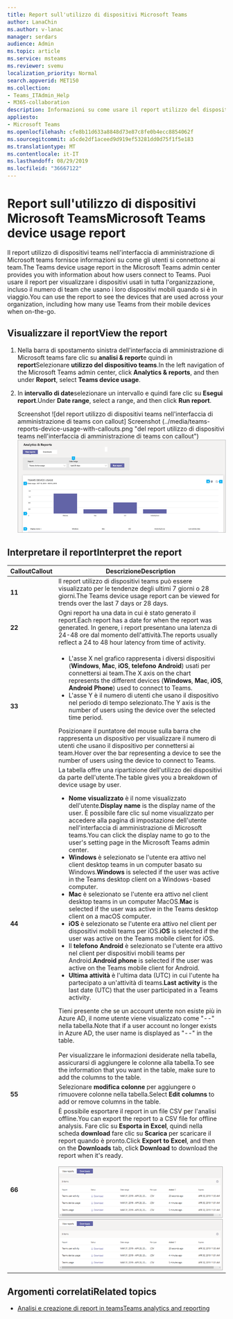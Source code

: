 ```yaml
---
title: Report sull'utilizzo di dispositivi Microsoft Teams
author: LanaChin
ms.author: v-lanac
manager: serdars
audience: Admin
ms.topic: article
ms.service: msteams
ms.reviewer: svemu
localization_priority: Normal
search.appverid: MET150
ms.collection:
- Teams_ITAdmin_Help
- M365-collaboration
description: Informazioni su come usare il report utilizzo del dispositivo teams nell'interfaccia di amministrazione di Microsoft teams per vedere come gli utenti dell'organizzazione si connettono ai team.
appliesto:
- Microsoft Teams
ms.openlocfilehash: cfe8b11d633a8848d73e87c8fe0b4ecc8854062f
ms.sourcegitcommit: a5cde2df1aceed9d919ef53281dd0d75f1f5e183
ms.translationtype: MT
ms.contentlocale: it-IT
ms.lasthandoff: 08/29/2019
ms.locfileid: "36667122"
---
```

# <a name="microsoft-teams-device-usage-report"></a><span data-ttu-id="f63be-103">Report sull'utilizzo di dispositivi Microsoft Teams</span><span class="sxs-lookup"><span data-stu-id="f63be-103">Microsoft Teams device usage report</span></span>

<span data-ttu-id="f63be-104">Il report utilizzo di dispositivi teams nell'interfaccia di amministrazione di Microsoft teams fornisce informazioni su come gli utenti si connettono ai team.</span><span class="sxs-lookup"><span data-stu-id="f63be-104">The Teams device usage report in the Microsoft Teams admin center provides you with information about how users connect to Teams.</span></span> <span data-ttu-id="f63be-105">Puoi usare il report per visualizzare i dispositivi usati in tutta l'organizzazione, incluso il numero di team che usano i loro dispositivi mobili quando si è in viaggio.</span><span class="sxs-lookup"><span data-stu-id="f63be-105">You can use the report to see the devices that are used across your organization, including how many use Teams from their mobile devices when on-the-go.</span></span>  

## <a name="view-the-report"></a><span data-ttu-id="f63be-106">Visualizzare il report</span><span class="sxs-lookup"><span data-stu-id="f63be-106">View the report</span></span>

1. <span data-ttu-id="f63be-107">Nella barra di spostamento sinistra dell'interfaccia di amministrazione di Microsoft teams fare clic su **analisi & report**e quindi in **report**Selezionare **utilizzo del dispositivo teams**.</span><span class="sxs-lookup"><span data-stu-id="f63be-107">In the left navigation of the Microsoft Teams admin center, click **Analytics & reports**, and then under **Report**, select **Teams device usage**.</span></span>
2. <span data-ttu-id="f63be-108">In **intervallo di date**selezionare un intervallo e quindi fare clic su **Esegui report**.</span><span class="sxs-lookup"><span data-stu-id="f63be-108">Under **Date range**, select a range, and then click **Run report**.</span></span>

    <span data-ttu-id="f63be-109">Screenshot ![del report utilizzo di dispositivi teams nell'interfaccia di amministrazione di teams con callout] Screenshot (../media/teams-reports-device-usage-with-callouts.png "del report utilizzo di dispositivi teams nell'interfaccia di amministrazione di teams con callout")</span><span class="sxs-lookup"><span data-stu-id="f63be-109">![Screen shot of the Teams device usage report in the Teams admin center with callouts](../media/teams-reports-device-usage-with-callouts.png "Screen shot of the Teams device usage report in the Teams admin center  with callouts")</span></span>

## <a name="interpret-the-report"></a><span data-ttu-id="f63be-110">Interpretare il report</span><span class="sxs-lookup"><span data-stu-id="f63be-110">Interpret the report</span></span>

|<span data-ttu-id="f63be-111">Callout</span><span class="sxs-lookup"><span data-stu-id="f63be-111">Callout</span></span> |<span data-ttu-id="f63be-112">Descrizione</span><span class="sxs-lookup"><span data-stu-id="f63be-112">Description</span></span>  |
|--------|-------------|
|<span data-ttu-id="f63be-113">**1**</span><span class="sxs-lookup"><span data-stu-id="f63be-113">**1**</span></span>   |<span data-ttu-id="f63be-114">Il report utilizzo di dispositivi teams può essere visualizzato per le tendenze degli ultimi 7 giorni o 28 giorni.</span><span class="sxs-lookup"><span data-stu-id="f63be-114">The Teams device usage report can be viewed for trends over the last 7 days or 28 days.</span></span>  |
|<span data-ttu-id="f63be-115">**2**</span><span class="sxs-lookup"><span data-stu-id="f63be-115">**2**</span></span>   |<span data-ttu-id="f63be-116">Ogni report ha una data in cui è stato generato il report.</span><span class="sxs-lookup"><span data-stu-id="f63be-116">Each report has a date for when the report was generated.</span></span> <span data-ttu-id="f63be-117">In genere, i report presentano una latenza di 24-48 ore dal momento dell'attività.</span><span class="sxs-lookup"><span data-stu-id="f63be-117">The reports usually reflect a 24 to 48 hour latency from time of activity.</span></span> |
|<span data-ttu-id="f63be-118">**3**</span><span class="sxs-lookup"><span data-stu-id="f63be-118">**3**</span></span>   |<ul><li><span data-ttu-id="f63be-119">L'asse X nel grafico rappresenta i diversi dispositivi (**Windows**, **Mac**, **iOS**, **telefono Android**) usati per connettersi ai team.</span><span class="sxs-lookup"><span data-stu-id="f63be-119">The X axis on the chart represents the different devices (**Windows**, **Mac**, **iOS**, **Android Phone**) used to connect to Teams.</span></span> </li><li><span data-ttu-id="f63be-120">L'asse Y è il numero di utenti che usano il dispositivo nel periodo di tempo selezionato.</span><span class="sxs-lookup"><span data-stu-id="f63be-120">The Y axis is the number of users using the device over the selected time period.</span></span></li> </ul><span data-ttu-id="f63be-121">Posizionare il puntatore del mouse sulla barra che rappresenta un dispositivo per visualizzare il numero di utenti che usano il dispositivo per connettersi ai team.</span><span class="sxs-lookup"><span data-stu-id="f63be-121">Hover over the bar representing a device to see the number of users using the device to connect to Teams.</span></span>|
|<span data-ttu-id="f63be-122">**4**</span><span class="sxs-lookup"><span data-stu-id="f63be-122">**4**</span></span>   |<span data-ttu-id="f63be-123">La tabella offre una ripartizione dell'utilizzo dei dispositivi da parte dell'utente.</span><span class="sxs-lookup"><span data-stu-id="f63be-123">The table gives you a breakdown of device usage by user.</span></span> <ul><li><span data-ttu-id="f63be-124">**Nome visualizzato** è il nome visualizzato dell'utente.</span><span class="sxs-lookup"><span data-stu-id="f63be-124">**Display name** is the display name of the user.</span></span> <span data-ttu-id="f63be-125">È possibile fare clic sul nome visualizzato per accedere alla pagina di impostazione dell'utente nell'interfaccia di amministrazione di Microsoft teams.</span><span class="sxs-lookup"><span data-stu-id="f63be-125">You can click the display name to go to the user's setting page in the Microsoft Teams admin center.</span></span> </li><li><span data-ttu-id="f63be-126">**Windows** è selezionato se l'utente era attivo nel client desktop teams in un computer basato su Windows.</span><span class="sxs-lookup"><span data-stu-id="f63be-126">**Windows** is selected if the user was active in the Teams desktop client on a Windows-based computer.</span></span></li><li><span data-ttu-id="f63be-127">**Mac** è selezionato se l'utente era attivo nel client desktop teams in un computer MacOS.</span><span class="sxs-lookup"><span data-stu-id="f63be-127">**Mac** is selected if the user was active in the Teams desktop client on a macOS computer.</span></span> </li> <li><span data-ttu-id="f63be-128">**iOS** è selezionato se l'utente era attivo nel client per dispositivi mobili teams per iOS.</span><span class="sxs-lookup"><span data-stu-id="f63be-128">**iOS** is selected if the user was active on the Teams mobile client for iOS.</span></span></li><li><span data-ttu-id="f63be-129">Il **telefono Android** è selezionato se l'utente era attivo nel client per dispositivi mobili teams per Android.</span><span class="sxs-lookup"><span data-stu-id="f63be-129">**Android phone** is selected if the user was active on the Teams mobile client for Android.</span></span> <li><span data-ttu-id="f63be-130">**Ultima attività** è l'ultima data (UTC) in cui l'utente ha partecipato a un'attività di teams.</span><span class="sxs-lookup"><span data-stu-id="f63be-130">**Last activity** is the last date (UTC) that the user participated in a Teams activity.</span></span></li> </ul> <span data-ttu-id="f63be-131">Tieni presente che se un account utente non esiste più in Azure AD, il nome utente viene visualizzato come "--" nella tabella.</span><span class="sxs-lookup"><span data-stu-id="f63be-131">Note that if a user account no longer exists in Azure AD, the user name is displayed as "--" in the table.</span></span> <br><br><span data-ttu-id="f63be-132">Per visualizzare le informazioni desiderate nella tabella, assicurarsi di aggiungere le colonne alla tabella.</span><span class="sxs-lookup"><span data-stu-id="f63be-132">To see the information that you want in the table, make sure to add the columns to the table.</span></span> |
|<span data-ttu-id="f63be-133">**5**</span><span class="sxs-lookup"><span data-stu-id="f63be-133">**5**</span></span>   |<span data-ttu-id="f63be-134">Selezionare **modifica colonne** per aggiungere o rimuovere colonne nella tabella.</span><span class="sxs-lookup"><span data-stu-id="f63be-134">Select **Edit columns** to add or remove columns in the table.</span></span> |
|<span data-ttu-id="f63be-135">**6**</span><span class="sxs-lookup"><span data-stu-id="f63be-135">**6**</span></span>   |<span data-ttu-id="f63be-136">È possibile esportare il report in un file CSV per l'analisi offline.</span><span class="sxs-lookup"><span data-stu-id="f63be-136">You can export the report to a CSV file for offline analysis.</span></span> <span data-ttu-id="f63be-137">Fare clic su **Esporta in Excel**, quindi nella scheda **download** fare clic su **Scarica** per scaricare il report quando è pronto.</span><span class="sxs-lookup"><span data-stu-id="f63be-137">Click **Export to Excel**, and then on the **Downloads** tab, click **Download** to download the report when it's ready.</span></span><br><br><span data-ttu-id="f63be-138">![Screenshot della scheda download che mostra i report esportati](../media/teams-reports-export-to-csv.png)</span><span class="sxs-lookup"><span data-stu-id="f63be-138">![Screen shot of the Downloads tab showing exported reports](../media/teams-reports-export-to-csv.png)</span></span>|

## <a name="related-topics"></a><span data-ttu-id="f63be-139">Argomenti correlati</span><span class="sxs-lookup"><span data-stu-id="f63be-139">Related topics</span></span>

- [<span data-ttu-id="f63be-140">Analisi e creazione di report in teams</span><span class="sxs-lookup"><span data-stu-id="f63be-140">Teams analytics and reporting</span></span>](teams-reporting-reference.md)